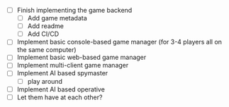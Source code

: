 - [ ] Finish implementing the game backend
    - [ ] Add game metadata
    - [ ] Add readme
    - [ ] Add CI/CD
- [ ] Implement basic console-based game manager (for 3-4 players all on the same computer)
- [ ] Implement basic web-based game manager
- [ ] Implement multi-client game manager
- [ ] Implement AI based spymaster
    - [ ] play around
- [ ] Implement AI based operative
- [ ] Let them have at each other?